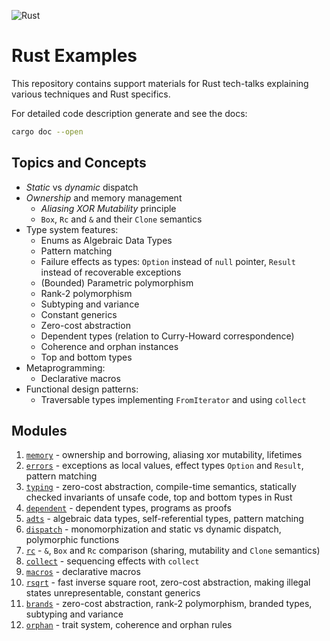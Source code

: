 ![Rust](https://github.com/matyama/rust-examples/workflows/Rust/badge.svg)

# Rust Examples
This repository contains support materials for Rust tech-talks explaining
various techniques and Rust specifics.

For detailed code description generate and see the docs:
```bash
cargo doc --open
```

## Topics and Concepts
* *Static* vs *dynamic* dispatch
* *Ownership* and memory management
    * *Aliasing XOR Mutability* principle
	* `Box`, `Rc` and `&` and their `Clone` semantics
* Type system features:
	* Enums as Algebraic Data Types
	* Pattern matching
	* Failure effects as types: `Option` instead of `null` pointer,
		`Result` instead of recoverable exceptions
	* (Bounded) Parametric polymorphism
    * Rank-2 polymorphism
    * Subtyping and variance
    * Constant generics
	* Zero-cost abstraction
	* Dependent types (relation to Curry-Howard correspondence)
  * Coherence and orphan instances
  * Top and bottom types
* Metaprogramming:
	* Declarative macros
* Functional design patterns:
	* Traversable types implementing `FromIterator` and using `collect`

## Modules
1. [`memory`](src/memory.rs) - ownership and borrowing, aliasing xor
	 mutability, lifetimes
1. [`errors`](src/errors.rs) - exceptions as local values, effect types
	 `Option` and `Result`, pattern matching
1. [`typing`](src/typing.rs) - zero-cost abstraction, compile-time
	 semantics, statically checked invariants of unsafe code, top and
	 bottom types in Rust
1. [`dependent`](src/dependent.rs) - dependent types, programs as proofs
1. [`adts`](src/adts.rs) - algebraic data types, self-referential types,
	 pattern matching
1. [`dispatch`](src/dispatch.rs) - monomorphization and static vs
	 dynamic dispatch, polymorphic functions
1. [`rc`](src/rc.rs) - `&`, `Box` and `Rc` comparison (sharing,
	 mutability and `Clone` semantics)
1. [`collect`](src/collect.rs) - sequencing effects with `collect`
1. [`macros`](src/macros.rs) - declarative macros
1. [`rsqrt`](src/rsqrt.rs) - fast inverse square root, zero-cost
	 abstraction, making illegal states unrepresentable, constant generics
1. [`brands`](src/brands.rs) - zero-cost abstraction, rank-2
	 polymorphism, branded types, subtyping and variance
1. [`orphan`](src/orphan.rs) - trait system, coherence and orphan rules
